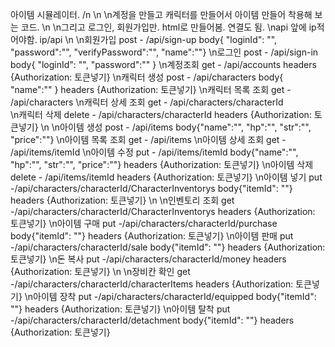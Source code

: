 아이템 시뮬레이터.
/n
\n
\n계정을 만들고 캐릭터를 만들어서 아이템 만들어 착용해 보는 코드.
\n
\n그리고 로그인, 회원가입만. html로 만들어봄. 연결도 됨.
\napi 앞에 ip적어야함. ip/api
\n
\n회원가입          post    - /api/sign-up                                        body{ "loginId": "", "password":"", "verifyPassword":"", "name":""}
\n로그인            post    - /api/sign-in                                        body{ "loginId": "", "password":"" }
\n계정조회          get     - /api/accounts                                       headers {Authorization: 토큰넣기}
\n캐릭터 생성       post    - /api/characters                                     body{ "name":"" }  headers {Authorization: 토큰넣기}
\n캐릭터 목록 조회  get     - /api/characters
\n캐릭터 상세 조회  get     - /api/characters/characterId                      
\n캐릭터 삭제       delete  - /api/characters/characterId                         headers {Authorization: 토큰넣기}
\n
\n아이템 생성       post    - /api/items                                          body{"name":"", "hp":"", "str":"", "price":""}
\n아이템 목록 조회  get     - /api/items
\n아이템 상세 조회  get     - /api/items/itemId
\n아이템 수정       put     - /api/items/itemId                                   body{"name":"", "hp":"", "str":"", "price":""}  headers {Authorization: 토큰넣기}
\n아이템 삭제       delete  - /api/items/itemId                                   headers {Authorization: 토큰넣기}
\n아이템 넣기       put     -/api/characters/characterId/CharacterInventorys      body{"itemId": ""}    headers {Authorization: 토큰넣기}
\n
\n인벤토리 조회     get     -/api/characters/characterId/CharacterInventorys      headers {Authorization: 토큰넣기}
\n아이템 구매       put     -/api/characters/characterId/purchase                 body{"itemId": ""}    headers {Authorization: 토큰넣기}
\n아이템 판매       put     -/api/characters/characterId/sale                     body{"itemId": ""}    headers {Authorization: 토큰넣기}
\n돈 복사           put     -/api/characters/characterId/money                    headers {Authorization: 토큰넣기}
\n
\n장비칸 확인       get     -/api/characters/characterId/characterItems           headers {Authorization: 토큰넣기}
\n아이템 장착       put     -/api/characters/characterId/equipped                 body{"itemId": ""}    headers {Authorization: 토큰넣기}
\n아이템 탈착       put     -/api/characters/characterId/detachment               body{"itemId": ""}    headers {Authorization: 토큰넣기}



